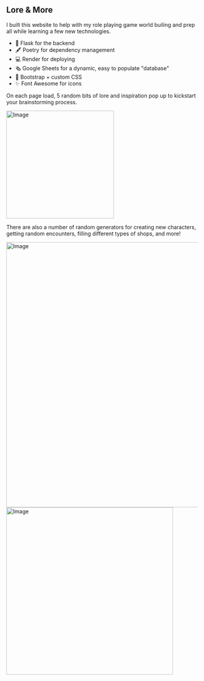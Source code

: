 ## Lore & More

I built this website to help with my role playing game world builing and prep all while learning a few new technologies.

- 🐍 Flask for the backend
- 🖋️ Poetry for dependency management
- 💻 Render for deploying
- 🗞️ Google Sheets for a dynamic, easy to populate "database"
- 💄 Bootstrap + custom CSS
- ✨ Font Awesome for icons

On each page load, 5 random bits of lore and inspiration pop up to kickstart your brainstorming process.

<img width="283" alt="Image" src="https://github.com/user-attachments/assets/7d1c7d46-1dcc-461f-9133-ab11ae9aa22f" />

There are also a number of random generators for creating new characters, getting random encounters, filling different types of shops, and more!

<img width="696" alt="Image" src="https://github.com/user-attachments/assets/c149b1ec-8c06-4e62-8566-18f2385c6184" />

<img width="439" alt="Image" src="https://github.com/user-attachments/assets/3198886b-5222-40e3-ade2-c1d69f893625" />
